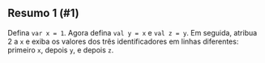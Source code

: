## Resumo 1 (#1)

Defina `var x = 1`. Agora defina `val y = x` e `val z = y`. Em seguida, atribua 2 a `x` e exiba os valores dos três identificadores em linhas diferentes: primeiro `x`, depois `y`, e depois `z`.